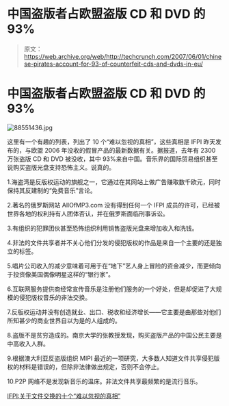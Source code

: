 # 中国盗版者占欧盟盗版 CD 和 DVD 的 93%

> 原文：<https://web.archive.org/web/http://techcrunch.com/2007/06/01/chinese-pirates-account-for-93-of-counterfeit-cds-and-dvds-in-eu/>

# 中国盗版者占欧盟盗版 CD 和 DVD 的 93%

![88551436.jpg](img/49fe69643d29f4e1c803505609cc74b2.png)

这里有一个有趣的列表，列出了 10 个“难以忽视的真相”，这些真相是 IFPI 昨天发布的，与欧盟 2006 年没收的假冒产品的最新数据有关。据报道，去年有 2300 万张盗版 CD 和 DVD 被没收，其中 93%来自中国。音乐界的国际贸易组织甚至说购买盗版光盘支持恐怖主义。说真的。

1.海盗湾是反版权运动的旗舰之一，它通过在其网站上做广告赚取数千欧元，同时保持其反建制的“免费音乐”言论。

2.著名的俄罗斯网站 AllOfMP3.com 没有得到任何一个 IFPI 成员的许可，已经被世界各地的权利持有人团体否认，并在俄罗斯面临刑事诉讼。

3.有组织的犯罪团伙甚至恐怖组织利用销售盗版光盘来增加收入和洗钱。

4.非法的文件共享者并不关心他们分发的侵犯版权的作品是来自一个主要的还是独立的标签。

5.唱片公司收入的减少意味着可用于在“地下”艺人身上冒险的资金减少，而更倾向于投资像美国偶像明星这样的“银行家”。

6.互联网服务提供商经常宣传音乐是注册他们服务的一个好处，但是却促进了大规模的侵犯版权音乐的非法交换。

7.反版权运动并没有创造就业、出口、税收和经济增长——它主要是由那些对他们所知甚少的商业世界自以为是的人组成的。

8.盗版不是贫穷造成的。南京大学的张教授发现，购买盗版产品的中国公民主要是中高收入人群。

9.根据澳大利亚反盗版组织 MIPI 最近的一项研究，大多数人知道文件共享侵犯版权的材料是错误的，但除非法律做出规定，否则不会停止。

10.P2P 网络不是发现新音乐的温床。非法文件共享最频繁的是流行音乐。

[IFPI:关于文件交换的十个“难以忽视的真相”](https://web.archive.org/web/20201124153849/http://arstechnica.com/news.ars/post/20070601-ifpi-ten-inconvenient-truths-about-file-swapping.html)